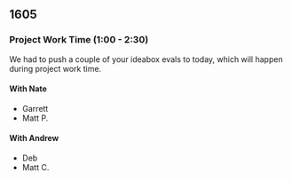 ## 1605

### Project Work Time (1:00 - 2:30)

We had to push a couple of your ideabox evals to today, which will happen during project work time.

#### With Nate

- Garrett
- Matt P.

#### With Andrew

- Deb
- Matt C.
